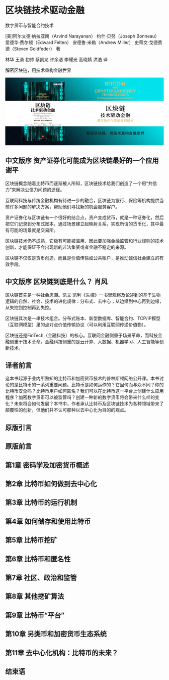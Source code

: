 区块链技术驱动金融
========================================

数字货币与智能合约技术

[美]阿尔文德·纳拉亚南（Arvind Narayanan） 约什·贝努（Joseph Bonneau） 爱德华·费尔顿（Edward Felten） 安德鲁·米勒（Andrew Miller） 史蒂文·戈德费德（Steven Goldfeder） 著

林华 王勇 初帅 蔡凯龙 许余洁 李耀光 高晓婧 洪浩 译

解密区块链，用技术重构金融世界

![](contents/wx-cover.png)

中文版序 资产证券化可能成为区块链最好的一个应用 谢平
----------------------------------------

区块链概念随着比特币而逐渐被人所知，区块链技术给我们创造了一个用“共信力”来解决公信力问题的途径。

互联网科技与传统金融机构有待进一步的融合，区块链为银行、保险等机构提供当前许多问题的解决方案，帮助他们寻找新的机会服务客户。

资产证券化与区块链有一个很好的结合点，资产变成货币，就是一种证券化，然后把它们记录到分布式账本，通过场景建立起映射关系，实现所谓的货币化，其中最有可能的场景就是交易所。

区块链技术仍不成熟，它极有可能被滥用，因此要加强金融监管和行业规则的技术创新，才能保证不会出现新的非法集资或者金融不稳定的来源。

区块链不仅仅是货币创造，而且是价值传输或公共账户，是推动诚信社会建立的有效手段。

中文版序 区块链到底是什么？ 肖风
----------------------------------------

区块链首先是一种社会思潮。凯文·凯利《失控》一书里观察及论述到的基于生物逻辑的自然、社会、技术的进化规律：分布式、去中心；从边缘到中心再到边缘，从失控到控制再到失控。

区块链其次是一串技术组合。分布式账本、新型数据库、智能合约、TCP/IP模型（互联网模型）里的点对点价值传输协议（可以利用互联网传递价值物）。

区块链还是FinTech（金融科技）的核心。互联网金融侧重于场景革命，而科技金融侧重于技术革命。金融科技侧重的是云计算、大数据、机器学习、人工智能等创新技术。

译者前言
----------------------------------------

这本书起源于业内所熟知的比特币和加密货币技术的普林斯顿网络公开课。本书讨论的是比特币的一系列重要问题。比特币是如何运作的？它因何而与众不同？你的比特币安全吗？比特币用户如何匿名？我们可以在比特币这一平台上创建什么应用程序？加密数字货币可以被监管吗？创建一种新的数字货币将会带来什么样的变化？未来将会如何发展？本书中，作者承认比特币及区块链技术为各种领域带来了颠覆性的创新，但他们并不认可那种以去中心化为目的的观点。

原版引言
----------------------------------------

原版前言
----------------------------------------

第1章 密码学及加密货币概述
----------------------------------------

第2章 比特币如何做到去中心化
----------------------------------------

第3章 比特币的运行机制
----------------------------------------

第4章 如何储存和使用比特币
----------------------------------------

第5章 比特币挖矿
----------------------------------------

第6章 比特币和匿名性
----------------------------------------

第7章 社区、政治和监管
----------------------------------------

第8章 其他挖矿算法
----------------------------------------

第9章 比特币“平台”
----------------------------------------

第10章 另类币和加密货币生态系统
----------------------------------------

第11章 去中心化机构：比特币的未来？
----------------------------------------

结束语
----------------------------------------
